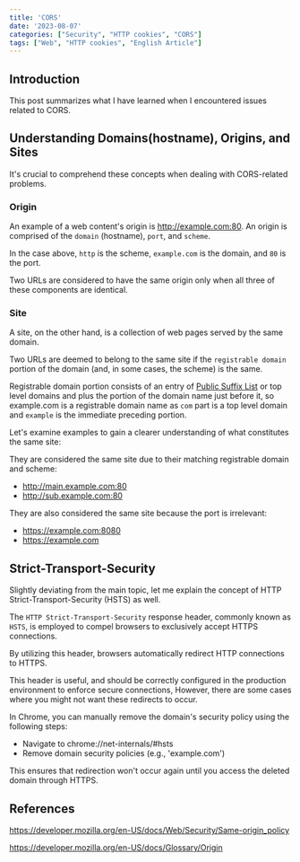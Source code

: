 ```yaml
---
title: 'CORS'
date: '2023-08-07'
categories: ["Security", "HTTP cookies", "CORS"]
tags: ["Web", "HTTP cookies", "English Article"]
---
```


## Introduction

This post summarizes what I have learned when I encountered issues related to CORS.

## Understanding Domains(hostname), Origins, and Sites

It's crucial to comprehend these concepts when dealing with CORS-related problems.

### Origin

An example of a web content's origin is <http://example.com:80>.
An origin is comprised of the `domain` (hostname), `port`, and `scheme`.

In the case above, `http` is the scheme, `example.com` is the domain, and `80` is the port.

Two URLs are considered to have the same origin only when all three of these components are identical.

### Site

A site, on the other hand, is a collection of web pages served by the same domain.

Two URLs are deemed to belong to the same site if the `registrable domain` portion of the domain (and, in some cases, the scheme) is the same.

Registrable domain portion consists of an entry of [Public Suffix List](https://publicsuffix.org/list/) or top level domains and plus the portion of the domain name just before it, so example.com is a registrable domain name as `com` part is a top level domain and `example` is the immediate preceding portion.

Let's examine examples to gain a clearer understanding of what constitutes the same site:

They are considered the same site due to their matching registrable domain and scheme:

- <http://main.example.com:80>
- <http://sub.example.com:80>

They are also considered the same site because the port is irrelevant:

- <https://example.com:8080>
- <https://example.com>

## Strict-Transport-Security

Slightly deviating from the main topic, let me explain the concept of HTTP Strict-Transport-Security (HSTS) as well.

The `HTTP Strict-Transport-Security` response header, commonly known as `HSTS`, is employed to compel browsers to exclusively accept HTTPS connections.

By utilizing this header, browsers automatically redirect HTTP connections to HTTPS.

This header is useful, and should be correctly configured in the production environment to enforce secure connections, However, there are some cases where you might not want these redirects to occur.

In Chrome, you can manually remove the domain's security policy using the following steps:

- Navigate to chrome://net-internals/#hsts
- Remove domain security policies (e.g., 'example.com')

This ensures that redirection won't occur again until you access the deleted domain through HTTPS.

## References

<https://developer.mozilla.org/en-US/docs/Web/Security/Same-origin_policy>

<https://developer.mozilla.org/en-US/docs/Glossary/Origin>
